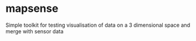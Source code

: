 mapsense
========

Simple toolkit for testing visualisation of data on a 3 dimensional space and merge with sensor data

